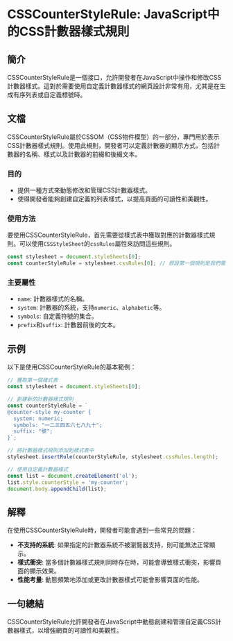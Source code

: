 <!--
Meta Description: # CSSCounterStyleRule: JavaScript中的CSS計數器樣式規則 ## 簡介 CSSCounterStyleRule是一個接口，允許開發者在JavaScript中操作和修改CSS計數器樣式。這對於需要使用自定義計數器樣式的網頁設計非常有用，尤其是在生成有序列表或自定義標號時...
Meta Keywords: const, stylesheet, document, cssrules, counterstylerule
-->

# CSSCounterStyleRule: JavaScript中的CSS計數器樣式規則

## 簡介
CSSCounterStyleRule是一個接口，允許開發者在JavaScript中操作和修改CSS計數器樣式。這對於需要使用自定義計數器樣式的網頁設計非常有用，尤其是在生成有序列表或自定義標號時。

## 文檔
CSSCounterStyleRule屬於CSSOM（CSS物件模型）的一部分，專門用於表示CSS計數器樣式規則。使用此規則，開發者可以定義計數器的顯示方式，包括計數器的名稱、樣式以及計數器的前綴和後綴文本。

### 目的
- 提供一種方式來動態修改和管理CSS計數器樣式。
- 使得開發者能夠創建自定義的列表樣式，以提高頁面的可讀性和美觀性。

### 使用方法
要使用CSSCounterStyleRule，首先需要從樣式表中獲取對應的計數器樣式規則。可以使用`CSSStyleSheet`的`cssRules`屬性來訪問這些規則。

```javascript
const stylesheet = document.styleSheets[0];
const counterStyleRule = stylesheet.cssRules[0]; // 假設第一個規則是我們需要的計數器樣式
```

### 主要屬性
- `name`: 計數器樣式的名稱。
- `system`: 計數器的系統，支持`numeric`、`alphabetic`等。
- `symbols`: 自定義符號的集合。
- `prefix`和`suffix`: 計數器前後的文本。

## 示例
以下是使用CSSCounterStyleRule的基本範例：

```javascript
// 獲取第一個樣式表
const stylesheet = document.styleSheets[0];

// 創建新的計數器樣式規則
const counterStyleRule = `
@counter-style my-counter {
  system: numeric;
  symbols: "一二三四五六七八九十";
  suffix: "號";
}`;

// 將計數器樣式規則添加到樣式表中
stylesheet.insertRule(counterStyleRule, stylesheet.cssRules.length);

// 使用自定義計數器樣式
const list = document.createElement('ol');
list.style.counterStyle = 'my-counter';
document.body.appendChild(list);
```

## 解釋
在使用CSSCounterStyleRule時，開發者可能會遇到一些常見的問題：
- **不支持的系統**: 如果指定的計數器系統不被瀏覽器支持，則可能無法正常顯示。
- **樣式衝突**: 當多個計數器樣式規則同時存在時，可能會導致樣式衝突，影響頁面的顯示效果。
- **性能考量**: 動態頻繁地添加或更改計數器樣式可能會影響頁面的性能。

## 一句總結
CSSCounterStyleRule允許開發者在JavaScript中動態創建和管理自定義CSS計數器樣式，以增強網頁的可讀性和美觀性。